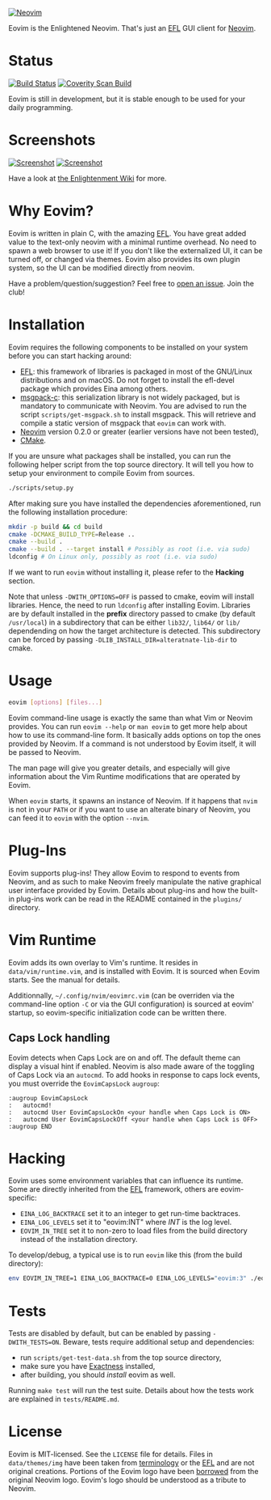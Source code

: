 [![Neovim](data/images/eovim_banner.png)](https://phab.enlightenment.org/w/projects/eovim/)


Eovim is the Enlightened Neovim. That's just an [EFL][1] GUI client for
[Neovim][2].

# Status

[![Build Status](https://travis-ci.org/jeanguyomarch/eovim.svg?branch=master)](https://travis-ci.org/jeanguyomarch/eovim)
[![Coverity Scan Build](https://scan.coverity.com/projects/13836/badge.svg)](https://scan.coverity.com/projects/13836)

Eovim is still in development, but it is stable enough to be used for your daily programming.

# Screenshots

[![Screenshot](https://phab.enlightenment.org/file/data/4dnksyycnc2otmptswgy/PHID-FILE-jcyfful2wqtxzm3ednvb/Screenshot_from_2017-12-31_12-01-28.png)][9]
[![Screenshot](https://phab.enlightenment.org/file/data/mggrhqzd6dl3t3nbmswa/PHID-FILE-mvi65ftut5dbutuowvws/Screenshot_from_2017-12-27_22-59-42.png)][9]

Have a look at [the Enlightenment Wiki][8] for more.


# Why Eovim?

Eovim is written in plain C, with the amazing [EFL][1]. You have great added
value to the text-only neovim with a minimal runtime overhead. No need to spawn
a web browser to use it! If you don't like the externalized UI, it can be
turned off, or changed via themes. Eovim also provides its own plugin system,
so the UI can be modified directly from neovim.

Have a problem/question/suggestion? Feel free to [open an issue][10]. Join the club!

# Installation

Eovim requires the following components to be installed on your system before
you can start hacking around:

- [EFL][1]: this framework of libraries is packaged in most of the GNU/Linux
  distributions and on macOS. Do not forget to install the efl-devel package
  which provides Eina among others.
- [msgpack-c][3]: this serialization library is not widely packaged, but is
  mandatory to communicate with Neovim. You are advised to run the script
  `scripts/get-msgpack.sh` to install msgpack. This will retrieve and compile
  a static version of msgpack that `eovim` can work with.
- [Neovim][2] version 0.2.0 or greater (earlier versions have not been tested),
- [CMake][5].

If you are unsure what packages shall be installed, you can run the following
helper script from the top source directory. It will tell you how to setup your
environment to compile Eovim from sources.

```bash
./scripts/setup.py
```

After making sure you have installed the dependencies aforementioned, run the
following installation procedure:

```bash
mkdir -p build && cd build
cmake -DCMAKE_BUILD_TYPE=Release ..
cmake --build .
cmake --build . --target install # Possibly as root (i.e. via sudo)
ldconfig # On Linux only, possibly as root (i.e. via sudo)
```

If we want to run `eovim` without installing it, please refer to the
**Hacking** section.

Note that unless `-DWITH_OPTIONS=OFF` is passed to cmake, eovim will install
libraries. Hence, the need to run `ldconfig` after installing Eovim. Libraries
are by default installed in the **prefix** directory passed to cmake (by default
`/usr/local`) in a subdirectory that can be either `lib32/`, `lib64/` or `lib/`
dependending on how the target architecture is detected. This subdirectory can
be forced by passing `-DLIB_INSTALL_DIR=alteratnate-lib-dir` to cmake.


# Usage

```bash
eovim [options] [files...]
```

Eovim command-line usage is exactly the same than what Vim or Neovim
provides.  You can run `eovim --help` or `man eovim` to get more help about how
to use its command-line form. It basically adds options on top the ones
provided by Neovim. If a command is not understood by Eovim itself, it will be
passed to Neovim.

The man page will give you greater details, and especially will give
information about the Vim Runtime modifications that are operated by Eovim.

When `eovim` starts, it spawns an instance of Neovim. If it happens that `nvim`
is not in your `PATH` or if you want to use an alterate binary of Neovim, you
can feed it to `eovim` with the option `--nvim`.


# Plug-Ins

Eovim supports plug-ins! They allow Eovim to respond to events from Neovim, and
as such to make Neovim freely manipulate the native graphical user interface
provided by Eovim. Details about plug-ins and how the built-in plug-ins work
can be read in the README contained in the `plugins/` directory.


# Vim Runtime

Eovim adds its own overlay to Vim's runtime. It resides in
`data/vim/runtime.vim`, and is installed with Eovim. It is sourced when Eovim
starts. See the manual for details.

Additionnally, `~/.config/nvim/eovimrc.vim` (can be overriden via the
command-line option `-C` or via the GUI configuration) is sourced at eovim'
startup, so eovim-specific initialization code can be written there.

## Caps Lock handling

Eovim detects when Caps Lock are on and off. The default theme can display a
visual hint if enabled. Neovim is also made aware of the toggling of Caps Lock
via an `autocmd`. To add hooks in response to caps lock events, you must
override the `EovimCapsLock` `augroup`:

```vim
:augroup EovimCapsLock
:   autocmd!
:   autocmd User EovimCapsLockOn <your handle when Caps Lock is ON>
:   autocmd User EovimCapsLockOff <your handle when Caps Lock is OFF>
:augroup END
```


# Hacking

Eovim uses some environment variables that can influence its runtime. Some are
directly inherited from the [EFL][1] framework, others are eovim-specific:
- `EINA_LOG_BACKTRACE` set it to an integer to get run-time backtraces.
- `EINA_LOG_LEVELS` set it to "eovim:INT" where _INT_ is the log level.
- `EOVIM_IN_TREE` set it to non-zero to load files from the build directory
   instead of the installation directory.

To develop/debug, a typical use is to run `eovim` like this (from the build
directory):

```bash
env EOVIM_IN_TREE=1 EINA_LOG_BACKTRACE=0 EINA_LOG_LEVELS="eovim:3" ./eovim
```

# Tests

Tests are disabled by default, but can be enabled by passing `-DWITH_TESTS=ON`.
Beware, tests require additional setup and dependencies:

- run `scripts/get-test-data.sh` from the top source directory,
- make sure you have [Exactness][6] installed,
- after building, you should *install* eovim as well.

Running `make test` will run the test suite.  Details about how the tests work
are explained in `tests/README.md`.


# License

Eovim is MIT-licensed. See the `LICENSE` file for details. Files in
`data/themes/img` have been taken from [terminology][4] or the [EFL][1] and are
not original creations.
Portions of the Eovim logo have been [borrowed][7] from the original Neovim
logo. Eovim's logo should be understood as a tribute to Neovim.

[1]: https://www.enlightenment.org
[2]: https://neovim.io
[3]: https://github.com/msgpack/msgpack-c
[4]: https://www.enlightenment.org/about-terminology
[5]: https://cmake.org/
[6]: https://git.enlightenment.org/tools/exactness.git/
[7]: https://raw.githubusercontent.com/neovim/neovim.github.io/master/logos/neovim-logo-600x173.png
[8]: https://phab.enlightenment.org/w/projects/eovim/#screenshots
[9]: https://phab.enlightenment.org/w/projects/eovim/
[10]: https://github.com/jeanguyomarch/eovim/issues/new
